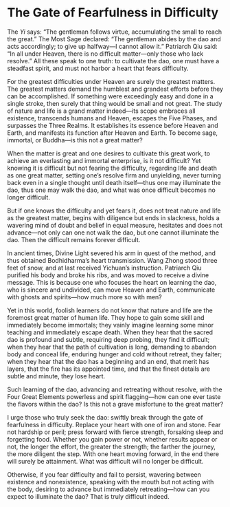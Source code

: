 # The Gate of Fearfulness in Difficulty

The *Yi* says: “The gentleman follows virtue, accumulating the small to reach the great.” The Most Sage declared: “The gentleman abides by the dao and acts accordingly; to give up halfway—I cannot allow it.” Patriarch Qiu said: “In all under Heaven, there is no difficult matter—only those who lack resolve.” All these speak to one truth: to cultivate the dao, one must have a steadfast spirit, and must not harbor a heart that fears difficulty.

For the greatest difficulties under Heaven are surely the greatest matters. The greatest matters demand the humblest and grandest efforts before they can be accomplished. If something were exceedingly easy and done in a single stroke, then surely that thing would be small and not great. The study of nature and life is a grand matter indeed—its scope embraces all existence, transcends humans and Heaven, escapes the Five Phases, and surpasses the Three Realms. It establishes its essence before Heaven and Earth, and manifests its function after Heaven and Earth. To become sage, immortal, or Buddha—is this not a great matter?

When the matter is great and one desires to cultivate this great work, to achieve an everlasting and immortal enterprise, is it not difficult? Yet knowing it is difficult but not fearing the difficulty, regarding life and death as one great matter, setting one’s resolve firm and unyielding, never turning back even in a single thought until death itself—thus one may illuminate the dao, thus one may walk the dao, and what was once difficult becomes no longer difficult.

But if one knows the difficulty and yet fears it, does not treat nature and life as the greatest matter, begins with diligence but ends in slackness, holds a wavering mind of doubt and belief in equal measure, hesitates and does not advance—not only can one not walk the dao, but one cannot illuminate the dao. Then the difficult remains forever difficult.

In ancient times, Divine Light severed his arm in quest of the method, and thus obtained Bodhidharma’s heart transmission. Wang Zhong stood three feet of snow, and at last received Yichuan’s instruction. Patriarch Qiu purified his body and broke his ribs, and was moved to receive a divine message. This is because one who focuses the heart on learning the dao, who is sincere and undivided, can move Heaven and Earth, communicate with ghosts and spirits—how much more so with men?

Yet in this world, foolish learners do not know that nature and life are the foremost great matter of human life. They hope to gain some skill and immediately become immortals; they vainly imagine learning some minor teaching and immediately escape death. When they hear that the sacred dao is profound and subtle, requiring deep probing, they find it difficult; when they hear that the path of cultivation is long, demanding to abandon body and conceal life, enduring hunger and cold without retreat, they falter; when they hear that the dao has a beginning and an end, that merit has layers, that the fire has its appointed time, and that the finest details are subtle and minute, they lose heart.

Such learning of the dao, advancing and retreating without resolve, with the Four Great Elements powerless and spirit flagging—how can one ever taste the flavors within the dao? Is this not a grave misfortune to the great matter?

I urge those who truly seek the dao: swiftly break through the gate of fearfulness in difficulty. Replace your heart with one of iron and stone. Fear not hardship or peril; press forward with fierce strength, forsaking sleep and forgetting food. Whether you gain power or not, whether results appear or not, the longer the effort, the greater the strength; the farther the journey, the more diligent the step. With one heart moving forward, in the end there will surely be attainment. What was difficult will no longer be difficult.

Otherwise, if you fear difficulty and fail to persist, wavering between existence and nonexistence, speaking with the mouth but not acting with the body, desiring to advance but immediately retreating—how can you expect to illuminate the dao? That is truly difficult indeed.
